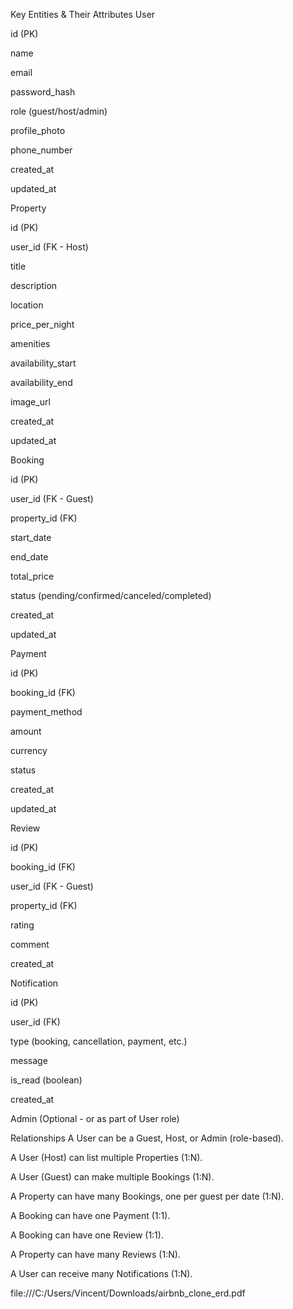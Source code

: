 Key Entities & Their Attributes
User

id (PK)

name

email

password_hash

role (guest/host/admin)

profile_photo

phone_number

created_at

updated_at

Property

id (PK)

user_id (FK - Host)

title

description

location

price_per_night

amenities

availability_start

availability_end

image_url

created_at

updated_at

Booking

id (PK)

user_id (FK - Guest)

property_id (FK)

start_date

end_date

total_price

status (pending/confirmed/canceled/completed)

created_at

updated_at

Payment

id (PK)

booking_id (FK)

payment_method

amount

currency

status

created_at

updated_at

Review

id (PK)

booking_id (FK)

user_id (FK - Guest)

property_id (FK)

rating

comment

created_at

Notification

id (PK)

user_id (FK)

type (booking, cancellation, payment, etc.)

message

is_read (boolean)

created_at

Admin (Optional - or as part of User role)

   Relationships
A User can be a Guest, Host, or Admin (role-based).

A User (Host) can list multiple Properties (1:N).

A User (Guest) can make multiple Bookings (1:N).

A Property can have many Bookings, one per guest per date (1:N).

A Booking can have one Payment (1:1).

A Booking can have one Review (1:1).

A Property can have many Reviews (1:N).

A User can receive many Notifications (1:N).



file:///C:/Users/Vincent/Downloads/airbnb_clone_erd.pdf
